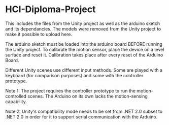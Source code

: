 # HCI-Diploma-Project
This includes the files from the Unity project as well as the arduino sketch and its dependancies. The models were removed from the Unity project to make it possible to upload here.

The arduino sketch must be loaded into the arduino board BEFORE running the Unity project. To calibrate the motion sensor, place the device on a level surface and reset it. Calibration takes place after every reset of the Arduino Board.

Different Unity scenes use different input methods. Some are played with a keyboard (for comparison purposes) and some with the controller prototype.

Note 1: The project requires the controller prototype to run the motion-controlled scenes. The Arduino on its own lacks the motion-sensing capability.

Note 2: Unity's compatibility mode needs to be set from .NET 2.0 subset to .NET 2.0 in order for it to support serial communication with the Arduino.
